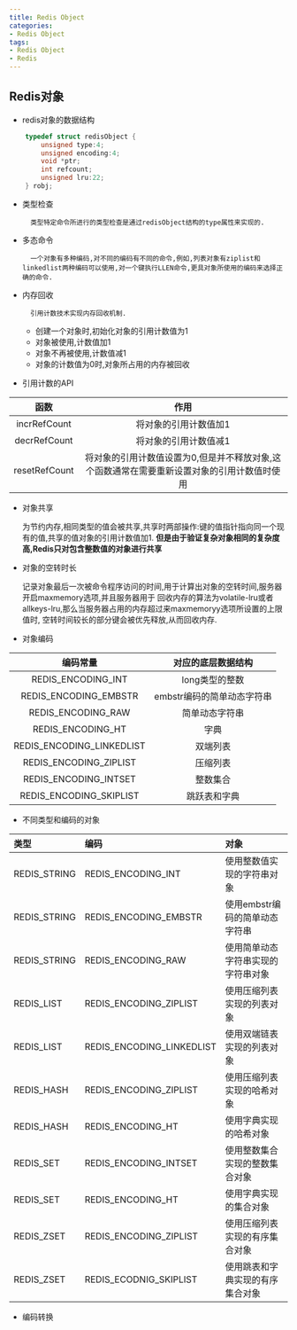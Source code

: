 ```yaml
---
title: Redis Object
categories:
- Redis Object
tags: 
- Redis Object
- Redis
---
```


## Redis对象

* redis对象的数据结构

```C++
    typedef struct redisObject {
        unsigned type:4;
        unsigned encoding:4;
        void *ptr;
        int refcount;
        unsigned lru:22;
    } robj;
```

* 类型检查

        类型特定命令所进行的类型检查是通过redisObject结构的type属性来实现的.

* 多态命令

        一个对象有多种编码,对不同的编码有不同的命令,例如,列表对象有ziplist和linkedlist两种编码可以使用,对一个键执行LLEN命令,更具对象所使用的编码来选择正确的命令.
    
* 内存回收

        引用计数技术实现内存回收机制.
    * 创建一个对象时,初始化对象的引用计数值为1
    * 对象被使用,计数值加1
    * 对象不再被使用,计数值减1
    * 对象的计数值为0时,对象所占用的内存被回收

* 引用计数的API

|函数|作用|
|:----:|:----:|
|incrRefCount|将对象的引用计数值加1|
|decrRefCount|将对象的引用计数值减1|
|resetRefCount|将对象的引用计数值设置为0,但是并不释放对象,这个函数通常在需要重新设置对象的引用计数值时使用|

* 对象共享

    为节约内存,相同类型的值会被共享,共享时两部操作:键的值指针指向同一个现有的值,共享的值对象的引用计数值加1.
**但是由于验证复杂对象相同的复杂度高,Redis只对包含整数值的对象进行共享**

* 对象的空转时长

    记录对象最后一次被命令程序访问的时间,用于计算出对象的空转时间,服务器开启maxmemory选项,并且服务器用于
    回收内存的算法为volatile-lru或者allkeys-lru,那么当服务器占用的内存超过来maxmemoryy选项所设置的上限值时,
    空转时间较长的部分键会被优先释放,从而回收内存.

* 对象编码

|编码常量|对应的底层数据结构|
|:----:|:----:|
|REDIS_ENCODING_INT|long类型的整数|
|REDIS_ENCODING_EMBSTR|embstr编码的简单动态字符串|
|REDIS_ENCODING_RAW|简单动态字符串|
|REDIS_ENCODING_HT|字典|
|REDIS_ENCODING_LINKEDLIST|双端列表|
|REDIS_ENCODING_ZIPLIST|压缩列表|
|REDIS_ENCODING_INTSET|整数集合|
|REDIS_ENCODING_SKIPLIST|跳跃表和字典|

* 不同类型和编码的对象

|类型|编码|对象|
|:----|:----|:----|
|REDIS_STRING|REDIS_ENCODING_INT|使用整数值实现的字符串对象|
|REDIS_STRING|REDIS_ENCODING_EMBSTR|使用embstr编码的简单动态字符串|
|REDIS_STRING|REDIS_ENCODING_RAW|使用简单动态字符串实现的字符串对象|
|REDIS_LIST|REDIS_ENCODING_ZIPLIST|使用压缩列表实现的列表对象|
|REDIS_LIST|REDIS_ENCODING_LINKEDLIST|使用双端链表实现的列表对象|
|REDIS_HASH|REDIS_ENCODING_ZIPLIST|使用压缩列表实现的哈希对象|
|REDIS_HASH|REDIS_ENCODING_HT|使用字典实现的哈希对象|
|REDIS_SET|REDIS_ENCODING_INTSET|使用整数集合实现的整数集合对象|
|REDIS_SET|REDIS_ENCODING_HT|使用字典实现的集合对象|
|REDIS_ZSET|REDIS_ENCODING_ZIPLIST|使用压缩列表实现的有序集合对象|
|REDIS_ZSET|REDIS_ECODNIG_SKIPLIST|使用跳表和字典实现的有序集合对象|


* 编码转换